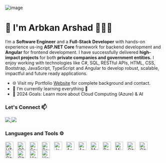 ![image](https://user-images.githubusercontent.com/93033586/177230027-351dd3b6-1827-464a-9e46-0a29b00e3d61.png)

# 👋 I'm Arbkan Arshad 🧑🏻‍💻

I’m a **Software Engineer** and a **Full-Stack Developer** with hands-on experience us-ing **ASP.NET Core** framework for backend development and **Angular** for frontend development. I have successfully delivered **high-impact projects** for both **private companies and government entities.** I enjoy working with technologies like C#, SQL, RESTful APIs, HTML, CSS, Bootstrap, JavaScript, TypeScript and Angular to develop robust, scalable, impactful and future ready applications.

- 🌐 Visit my Portfolio [Website](https://arbkan.dev) for complete background and contact.
- 📖 I’m currently learning everything 🤣
- 📌 2024 Goals: Learn more about Cloud Computing (Azure) & AI


### Let's Connect 📫 

<a href="mailto:arbkan01@gmail.com" >
  <img src="https://img.shields.io/badge/gmail-%23D14836.svg?&style=for-the-badge&logo=gmail&logoColor=white" />
</a>
<a href="https://www.linkedin.com/in/ArbkanArshad/">
  <img src="https://img.shields.io/badge/linkedin-%230077B5.svg?&style=for-the-badge&logo=linkedin&logoColor=white" />
</a>


### Languages and Tools ⚙️ 

<div>
<img align="left" alt="HTML5" width="26px" src="https://cdn.jsdelivr.net/gh/devicons/devicon/icons/html5/html5-original.svg" style="padding-right:10px;" />
<img align="left" alt="CSS3" width="26px" src="https://cdn.jsdelivr.net/gh/devicons/devicon/icons/css3/css3-original.svg" style="padding-right:10px;" />
<img align="left" alt="Sass" width="26px" src="https://cdn.jsdelivr.net/gh/devicons/devicon/icons/sass/sass-original.svg" style="padding-right:10px;" />
<img align="left" alt="Bootstrap" width="26px" src="https://cdn.jsdelivr.net/gh/devicons/devicon/icons/bootstrap/bootstrap-original.svg" style="padding-right:10px;" />

<img align="left" alt="JavaScript" width="26px" src="https://cdn.jsdelivr.net/gh/devicons/devicon/icons/javascript/javascript-original.svg" style="padding-right:10px;" />
<img align="left" alt="Angular" width="26px" src="https://cdn.jsdelivr.net/gh/devicons/devicon/icons/angularjs/angularjs-plain.svg" style="padding-right:10px;" />
<img align="left" alt="Angular" width="26px" src="https://angular.io/assets/images/logos/angular/angular.svg" style="padding-right:10px;" />

<img align="left" alt="MySQL" width="26px" src="https://cdn.jsdelivr.net/gh/devicons/devicon/icons/csharp/csharp-original.svg" style="padding-right:10px;" />
<img align="left" alt="Dot Net Core" width="26px" src="https://cdn.jsdelivr.net/gh/devicons/devicon/icons/dotnetcore/dotnetcore-original.svg" style="padding-right:10px;" />
<img align="left" alt="Microsoft SqlServer" width="26px" src="https://www.svgrepo.com/show/303229/microsoft-sql-server-logo.svg" style="padding-right:10px;" />

<img align="left" alt="Git" width="26px" src="https://cdn.jsdelivr.net/gh/devicons/devicon/icons/git/git-original.svg" style="padding-right:10px;" />
<img align="left" alt="GitHub" width="26px" src="https://user-images.githubusercontent.com/3369400/139447912-e0f43f33-6d9f-45f8-be46-2df5bbc91289.png#gh-dark-mode-only" style="padding-right:10px;" />
<img align="left" alt="GitHub" width="26px" src="https://user-images.githubusercontent.com/3369400/139448065-39a229ba-4b06-434b-bc67-616e2ed80c8f.png#gh-light-mode-only" style="padding-right:10px;" />
<img align="left" alt="GitLab" width="26px" src="https://cdn.jsdelivr.net/gh/devicons/devicon/icons/gitlab/gitlab-original.svg" style="padding-right:10px;" />

<img align="left" alt="Visual Studio Code" width="26px" src="https://cdn.jsdelivr.net/gh/devicons/devicon/icons/visualstudio/visualstudio-plain.svg" style="padding-right:10px;" />
<img align="left" alt="Visual Studio Code" width="26px" src="https://cdn.jsdelivr.net/gh/devicons/devicon/icons/vscode/vscode-original.svg" style="padding-right:10px;" />
</div>

<br />
<br />

[website]: https://arbkan.dev
[twitter]: https://twitter.com/ArbkanArshad
[linkedin]: https://linkedin.com/in/ArbkanArshad
